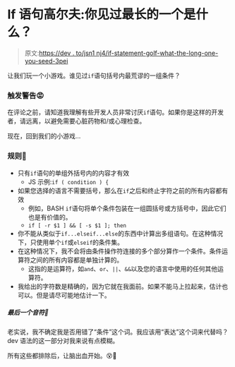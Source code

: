 # If 语句高尔夫:你见过最长的一个是什么？

> 原文:[https://dev . to/jsn1 nj4/if-statement-golf-what-the-long-one-you-seed-3pei](https://dev.to/jsn1nj4/if-statement-golf-whats-the-longest-one-youve-seen-3pei)

让我们玩一个小游戏。谁见过`if`语句括号内最荒谬的一组条件？

### 触发警告😡

在评论之前，请知道我理解有些开发人员非常讨厌`if`语句。如果你是这样的开发者，请远离，以避免需要心脏药物和/或心理检查。

现在，回到我们的小游戏...

### 规则📖

*   只有`if`语句的单组外括号内的内容才有效
    *   JS 示例:`if ( condition ) {`
*   如果您选择的语言不需要括号，那么在`if`之后和终止字符之前的所有内容都有效
    *   例如，BASH `if`语句将单个条件包装在一组圆括号或方括号中，因此它们也是有价值的。
    *   `if [ -r $1 ] && [ -s $1 ]; then`
*   你不能从类似于`if...elseif...else`的东西中计算出多组语句。在这种情况下，只使用单个`if`或`elseif`的条件集。
*   在这种情况下，我不会将由条件操作符连接的多个部分算作一个条件。条件运算符之间的所有内容都是单独计算的。
    *   这指的是运算符，如`and`、`or`、`||`、`&&`以及您的语言中使用的任何其他运算符。
*   我给出的字符数是精确的，因为它就在我面前。如果不能马上拉起来，估计也可以。但是请尽可能地估计一下。

##### 最后一个音符📝

老实说，我不确定我是否用错了“条件”这个词。我应该用“表达”这个词来代替吗？dev 语法的这一部分对我来说有点模糊。

所有这些都排除后，让脑出血开始。😵🧠